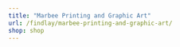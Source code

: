 ```yaml
---
title: "Marbee Printing and Graphic Art"
url: /findlay/marbee-printing-and-graphic-art/
shop: shop
---
```

